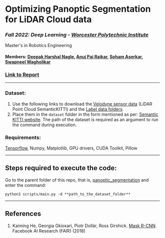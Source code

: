 # Optimizing Panoptic Segmentation for LiDAR Cloud data 

### *Fall 2022: Deep Learning - [Worcester Polytechnic Institute](https://www.wpi.edu/)*
Master's in Robotics Engineering

#### Members: [Deepak Harshal Nagle](https://github.com/deepaknagle), [Anuj Pai Raikar](https://github.com/22by7-raikar), [Soham Aserkar](https://github.com/ssaserkar), [Swapneel Wagholikar](https://github.com/swagholikar29)

### [Link to Report](./final_report.pdf)

--------------------------------------------------------------

### Dataset:

1. Use the following links to download the [Velodyne sensor data](https://www.cvlibs.net/download.php?file=data_odometry_velodyne.zip) (LiDAR Point Cloud SemanticKITTI) and the [Label data folders](http://www.semantic-kitti.org/assets/data_odometry_labels.zip). 
2. Place them in the `dataset` folder in the form mentioned as per: [Semantic KITTI website](http://www.semantic-kitti.org/dataset.html#overview). The path of the dataset is required as an argument to run the command during execution.

### Requirements:

[Tensorflow](https://www.tensorflow.org/install), Numpy, Matplotlib, GPU drivers, CUDA Toolkit, Pillow

--------------------------------------------------------------

## Steps required to execute the code:

Go to the parent folder of this repo, that is, [panoptic_segmentation](.) and enter the command:
  ```
  python3 scripts/main.py -d **path_to_the_dataset_folder**
  ```

----------------------
## References
1. Kaiming He, Georgia Gkioxari, Piotr Dollár, Ross Girshick. [Mask R-CNN](https://arxiv.org/pdf/1703.06870.pdf). Facebook AI Research (FAIR) (2018)
